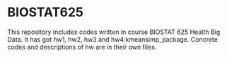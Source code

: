 # BIOSTAT625
This repository includes codes written in course BIOSTAT 625 Health Big Data. It has got hw1, hw2, hw3 and hw4:kmeansimp_package.
Concrete codes and descriptions of hw are in their own files.
